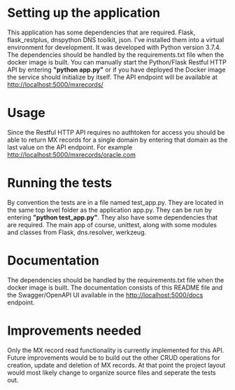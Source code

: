 # Setting up the application
This application has some dependencies that are required. Flask, flask_restplus, dnspython DNS toolkit, json. I've installed them into a virtual environment for development. It was developed with Python version 3.7.4.
The dependencies should be handled by the requirements.txt file when the docker image is built.
You can manually start the Python/Flask Restful HTTP API by entering **"python app.py"** or if you have deployed the Docker image the service should initialize by itself. The API endpoint will be available at <http://localhost:5000/mxrecords/> 

# Usage
Since the Restful HTTP API requires no authtoken for access you should be able to return MX records for a single domain by entering that domain as the last value on the API endpoint. For example <http://localhost:5000/mxrecords/oracle.com> 

# Running the tests
By convention the tests are in a file named test_app.py. They are located in the same top level folder as the application app.py.
They can be run by entering **"python test_app.py"**. They also have some dependencies that are required. The main app of course, unittest, along with some modules and classes from Flask, dns.resolver, werkzeug.

# Documentation
The dependencies should be handled by the requirements.txt file when the docker image is built.
The documentation consists of this README file and the Swagger/OpenAPI UI available in the <http://localhost:5000/docs> endpoint.

# Improvements needed
Only the MX record read functionality is currently implemented for this API. Future improvements would be to build out the other CRUD operations for creation, update and deletion of MX records. At that point the project layout would most likely change to organize source files and seperate the tests out.